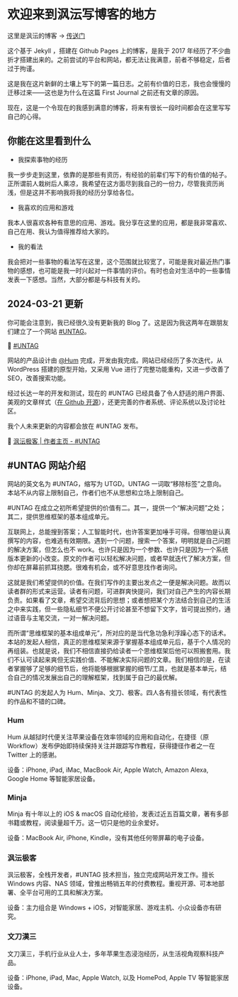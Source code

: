 # 欢迎来到沨沄写博客的地方


这里是沨沄的博客 → [传送门](http://www.ifoxfactory.com)

这个基于 Jekyll ，搭建在 Github Pages 上的博客，是我于 2017 年经历了不少曲折才搭建出来的。之前尝试的平台和网站，都无法让我满意，前者不够稳定，后者过于拘谨。

这是我在这片新鲜的土壤上写下的第一篇日志。之前有价值的日志，我也会慢慢的迁移过来——这也是为什么在这篇 First Journal 之前还有文章的原因。

现在，这是一个令现在的我感到满意的博客，将来有很长一段时间都会在这里写写自己的心得。

## 你能在这里看到什么

- 我探索事物的经历

我一步步走到这里，依靠的是那些有资历，有经验的前辈们写下的有价值的帖子。正所谓前人栽树后人乘凉，我希望在这方面尽到我自己的一份力，尽管我资历尚浅，但是这并不影响我将我的经历分享给各位。

- 我喜欢的应用和游戏

我本人很喜欢各种有意思的应用、游戏。我分享在这里的应用，都是我非常喜欢、自己在用、我认为值得推荐给大家的。

- 我的看法

我会把对一些事物的看法写在这里，这个范围就比较宽了，可能是我对最近热门事物的感想，也可能是我一时兴起对一件事情的评价。有时也会对生活中的一些事情发表一下感想。当然，大部分都是与科技有关的。

## 2024-03-21 更新

你可能会注意到，我已经很久没有更新我的 Blog 了。这是因为我这两年在跟朋友们建立了一个网站 [#UNTAG](https://utgd.net)。

🔗 [#UNTAG](https://utgd.net)

网站的产品设计由 [@Hum](https://twitter.com/JailbreakHum) 完成，开发由我完成。网站已经经历了多次迭代，从 WordPress 搭建的原型开始，又采用 Vue 进行了完整功能重构，又进一步改善了 SEO，改善搜索功能。

经过长达一年的开发和测试，现在的 #UNTAG 已经具备了令人舒适的用户界面、美观的文章样式（[在 Github 开源](https://github.com/UntagTeam/Untag-CSS-Style)），还更完善的作者系统、评论系统以及讨论社区。

我个人未来更新的内容都会放在 #UNTAG 发布。

🔗 [沨沄极客 | 作者主页 - #UNTAG](https://utgd.net/author/10003)

## #UNTAG 网站介绍

网站的英文名为 #UNTAG，缩写为 UTGD。UNTAG 一词取“移除标签”之意向。本站不从内容上限制自己，作者们也不从思想和立场上限制自己。

#UNTAG 在成立之初所希望提供的价值有二。其一，提供一个“解决问题”之处；其二，提供思维框架的基本组成单元。

互联网上，总能搜到答案；人工智能时代，也许答案更加唾手可得。但哪怕是认真撰写的内容，也难逃有效期限。遇到一个问题，搜索一个答案，明明就是自己问题的解决方案，但怎么也不 work。也许只是因为一个参数、也许只是因为一个系统版本更新的小改变。原文的作者可以轻松解决问题，或者早就迭代了解决方案，但你却在屏幕前抓耳挠腮。很难有机会，或不好意思找作者询问。

这就是我们希望提供的价值。在我们写作的主要出发点之一便是解决问题。故而以读者群的形式来运营。读者有问题，可进群爽快提问，我们对自己产生的内容长期负责。如果看了文章，希望交流背后的思想；或者想把某个方法结合到自己的生活之中来实践，但一些隐私细节不便公开讨论甚至不想留下文字，皆可提出预约，通过语音与主笔交流，一对一解决问题。

而所谓“思维框架的基本组成单元”，所对应的是当代急功急利浮躁心态下的话术。本站的发起人相信，真正的思维框架来源于掌握基本组成单元后，基于个人情况的再组装。也就是说，我们不相信直接扔给读者一个思维框架后他可以照搬套用。我们不认可读起来爽但无实践价值、不能解决实际问题的文章。我们相信的是，在读者掌握够了足够的细节后，他将能够根据掌握的细节/工具，也就是基本单元，结合自己的情况发展出自己的理解框架，找到属于自己的最优解。

#UNTAG 的发起人为 Hum、Minja、文刀、极客。四人各有擅长领域，有代表性的作品和不错的口碑。

### Hum

Hum 从越狱时代便关注苹果设备在效率领域的应用和自动化，在捷径（原 Workflow）发布伊始即持续保持关注并跟踪写作教程，获得捷径作者之一在 Twitter 上的感谢。

设备：iPhone, iPad, iMac, MacBook Air, Apple Watch, Amazon Alexa, Google Home 等智能家居设备。

### Minja

Minja 有十年以上的 iOS & macOS 自动化经验，发表过近五百篇文章，著有多部书籍或教程，阅读量超千万。这一切只是他的业余爱好。

设备：MacBook Air, iPhone, Kindle，没有其他任何带屏幕的电子设备。

### 沨沄极客

沨沄极客，全栈开发者，#UNTAG 技术担当，独立完成网站开发工作。擅长 Windows 内容、NAS 领域，曾推出畅销五年的付费教程。重视开源、可本地部署、全平台可用的工具和解决方案。

设备：主力组合是 Windows + iOS，对智能家居、游戏主机、小众设备亦有研究。

### 文刀漢三

文刀漢三，手机行业从业人士，多年苹果生态浸泡经历，从生活视角观察科技产品。

设备：iPhone, iPad, Mac, Apple Watch, 以及 HomePod, Apple TV 等智能家居设备。
